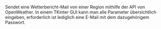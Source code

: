 Sendet eine Wetterbericht-Mail von einer Region mithilfe der API von OpenWeather. In einem TKinter GUI kann man alle Parameter übersichtlich eingeben, erforderlich ist lediglich eine E-Mail mit dem dazugehörigem Passwort. 
